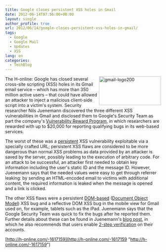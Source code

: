 ```yaml
---
title: Google closes persistent XSS holes in Gmail
date: 2012-06-14T07:56:00+00:00
layout: single
author_profile: true
url: 2012/06/14/google-closes-persistent-xss-holes-in-gmail/
tags:
  - Google
  - Google Mail
  - Updates
  - XSS
lang: en
categories: 
  - TechBlog
---
```

<a href="http://lh4.ggpht.com/-6Zc1Bg0dyrU/T9mSLzP3heI/AAAAAAAAGPA/_Vs6RjpNuO4/s1600-h/gmail-logo200%25255B2%25255D.png" target="_blank"><img title="gmail-logo200" border="0" alt="gmail-logo200" align="right" src="http://lh4.ggpht.com/-tcaZDLjfGBw/T9mSOL6iGvI/AAAAAAAAGPI/rSLVoNiWxds/gmail-logo200_thumb.png?imgmax=800" width="200" height="93" /></a>The H-online: Google has closed several cross-site scripting (XSS) holes in its Gmail email service – which has more than 350 million active users – that could have allowed an attacker to inject a malicious client-side script into a victim's system. Security researcher Nils Juenemann discovered the three different XSS vulnerabilities in Gmail and disclosed them to Google's Security Team as part the company's [Vulnerability Reward Program](http://www.google.com/about/company/rewardprogram.html), in which researchers are rewarded with up to $20,000 for reporting qualifying bugs in its web-based services. 

The worst of these was a [persistent](http://en.wikipedia.org/wiki/Cross-site_scripting#Persistent) XSS vulnerability exploitable via a specially crafted URL; persistent XSS flaws are considered to be more dangerous than normal XSS problems as data provided by an attacker is saved by the server, possibly leading to the execution of arbitrary code. For an attack to be successful, an attacker first needed to obtain key information including the user's static ID and the message ID. However, Juenemann says that the needed values were easy to get through referrer leaking: by sending an HTML-encoded email to victims with additional content, the required information is leaked when the message is opened and a link is clicked. 

The other XSS flaws were a persistent [DOM-based](http://en.wikipedia.org/wiki/Cross-site_scripting#Traditional_versus_DOM-based_vulnerabilities) ([Document Object Model](http://en.wikipedia.org/wiki/Document_Object_Model)) XSS bug and a reflective DOM XSS bug in the mobile view for Gmail used on, for example, tablets such as the iPad. Juenemann says that the Google Security Team was quick to fix the bugs after he reported them. Further details about these can be found in Juenemann's [blog post](http://www.nilsjuenemann.de/2012/06/cross-site-scripting-in-google-mail.html?m=1), in which he also recommends that users enable [2-step verification](http://www.h-online.com/news/item/Google-brings-2-step-verification-to-more-than-150-countries-1288358.html) on their accounts. 

[http://h-online.com/-1617159](http://h-online.com/-1617159 "http://h-online.com/-1617159")